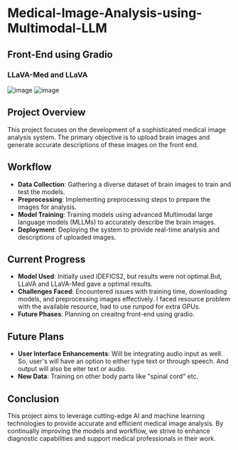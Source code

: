 # Medical-Image-Analysis-using-Multimodal-LLM

## Front-End using Gradio
### LLaVA-Med and                                                                                                                                                LLaVA
![image](https://github.com/user-attachments/assets/91c3b4fb-db0f-4b9c-8837-5c9def8de9f3)                ![image](https://github.com/user-attachments/assets/b72085b1-df6e-4853-90d6-501054c96a90)

## Project Overview
This project focuses on the development of a sophisticated medical image analysis system. The primary objective is to upload brain images and generate accurate descriptions of these images on the front end.
## Workflow
- **Data Collection**: Gathering a diverse dataset of brain images to train and test the models.
- **Preprocessing**: Implementing preprocessing steps to prepare the images for analysis.
- **Model Training**: Training models using advanced Multimodal large language models (MLLMs) to accurately describe the brain images.
- **Deployment**: Deploying the system to provide real-time analysis and descriptions of uploaded images.
## Current Progress
- **Model Used**: Initially used IDEFICS2, but results were not optimal.But, LLaVA and LLaVA-Med gave a optimal results.
- **Challenges Faced**: Encountered issues with training time, downloading models, and preprocessing images effectively. I faced resource problem with the available resource, had to use runpod for extra GPUs.
- **Future Phases**: Planning on creaitng front-end using gradio.
## Future Plans
- **User Interface Enhancements**: Will be integrating audio input as well. So, user's will have an option to either type text or through speech. And output will also be eiter text or audio.
- **New Data**: Training on other body parts like "spinal cord" etc. 
## Conclusion
This project aims to leverage cutting-edge AI and machine learning technologies to provide accurate and efficient medical image analysis. By continually improving the models and workflow, we strive to enhance diagnostic capabilities and support medical professionals in their work.
